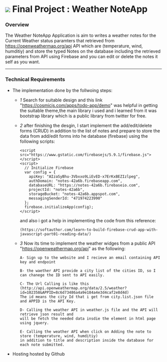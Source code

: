 # ![](https://ga-dash.s3.amazonaws.com/production/assets/logo-9f88ae6c9c3871690e33280fcf557f33.png) Final Project : Weather NoteApp

### Overview

The Weather NoteApp Application is aim to writes a weather notes for the Current Weather status 
paramters that retrieved from https://openweathermap.org/api API which are 
(temperature, wind, humditiy) and store the typed Notes on the database including the 
retrieved parameters from API using Firebase and you can edit or delete 
the notes it self as you want. 

---

### Technical Requirements
- The implementation done by the follwoing steps: 

  - *1* Search for suitable design and this link "https://cosmicjs.com/apps/todo-app/demo" 
     was helpful in getting the suitable theme,the main library i used 
     and i learned from it was bootstrap library which is a public library from twitter for free.

  - *2* after finishing the desgin, I start implement the add/edit/delete forms (CRUD) 
     in addition to the list of notes  and prepare to store the data from add/edit forms into
     he database (firebase) using the following scripts:
     
        <script src="https://www.gstatic.com/firebasejs/5.9.1/firebase.js"> </script>
        <script>
          // Initialize Firebase
          var config = {
            apiKey: "AIzaSyBhu-3Vbxxo9LiEvED-x7ErKxBEZIzlpeg",
            authDomain: "notes-42a6b.firebaseapp.com",
            databaseURL: "https://notes-42a6b.firebaseio.com",
            projectId: "notes-42a6b",
            storageBucket: "notes-42a6b.appspot.com",
            messagingSenderId: "471974223990"
          };
          firebase.initializeApp(config);
        </script>
        
        
      and also i got a help in implementing the code from this reference:
      
        (https://softauthor.com/learn-to-build-firebase-crud-app-with-javascript-part01-reading-data/)



  - *3* Now its time to implement the weather widges from a public API 
      "https://openweathermap.org/api" as the following:

        A- Sign up to the website and I recieve an email containing API key and endpoint

        B- the waether API provide a city list of the cities ID, so I can chanege the ID sent to API easily.
          
        C- The Url Calling is like this  
        (http://api.openweathermap.org/data/2.5/weather?id=102358&APPID=8c6d73486a4a9e184a4e3d4caf2e8d4d)
        The id means the city Id that i get from city.list.json file and APPID is the API Key.
                
        D- Calling the weather API in weather.js file and the API will retrieve json result and 
        will be fetch the needed data insdie the element in html page using jquery.
      
        E- Calling the weather API when click on Adding the note to store (temperature, wind, humditiy) 
        in addition to title and description inside the database for each note submitted.


- Hosting
   hosted by Github 

